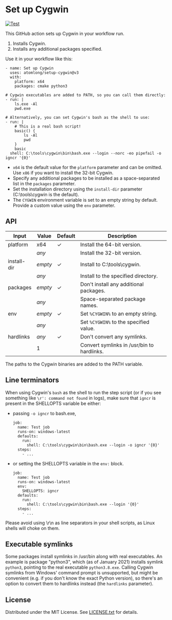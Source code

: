 Set up Cygwin
=============

[![Test](https://github.com/atomlong/setup-cygwin/actions/workflows/test.yml/badge.svg)](https://github.com/atomlong/setup-cygwin/actions/workflows/test.yml)

This GitHub action sets up Cygwin in your workflow run.

1. Installs Cygwin.
2. Installs any additional packages specified.

Use it in your workflow like this:

    - name: Set up Cygwin
      uses: atomlong/setup-cygwin@v3
      with:
        platform: x64
        packages: cmake python3

    # Cygwin executables are added to PATH, so you can call them directly:
    - run: |
        ls.exe -Al
        pwd.exe

    # Alternatively, you can set Cygwin's bash as the shell to use:
    - run: |
        # This is a real bash script!
        basic() {
            ls -Al
            pwd
        }
        basic
      shell: C:\tools\cygwin\bin\bash.exe --login --norc -eo pipefail -o igncr '{0}'

* `x64` is the default value for the `platform` parameter and can be omitted.
Use `x86` if you want to install the 32-bit Cygwin.
* Specify any additional packages to be installed as a space-separated list in
the `packages` parameter.
* Set the installation directory using the `install-dir` parameter
(C:\tools\cygwin is the default).
* The `CYGWIN` environment variable is set to an empty string by default.
Provide a custom value using the `env` parameter.

API
---

| Input       | Value   | Default | Description
| ----------- | ------- | ------- | -----------
| platform    | x64     | ✓       | Install the 64-bit version.
|             | *any*   |         | Install the 32-bit version.
| install-dir | *empty* | ✓       | Install to C:\tools\cygwin.
|             | *any*   |         | Install to the specified directory.
| packages    | *empty* | ✓       | Don't install any additional packages.
|             | *any*   |         | Space-separated package names.
| env         | *empty* | ✓       | Set `%CYGWIN%` to an empty string.
|             | *any*   |         | Set `%CYGWIN%` to the specified value.
| hardlinks   | *any*   | ✓       | Don't convert any symlinks.
|             | 1       |         | Convert symlinks in /usr/bin to hardlinks.

The paths to the Cygwin binaries are added to the PATH variable.

Line terminators
----------------

When using Cygwin's `bash` as the shell to run the step script (or if you see
something like `\r': command not found` in logs), make sure that `igncr` is
present in the SHELLOPTS variable be either:

* passing `-o igncr` to bash.exe,

      job:
        name: Test job
        runs-on: windows-latest
        defaults:
          run:
            shell: C:\tools\cygwin\bin\bash.exe --login -o igncr '{0}'
        steps:
          - ...

* or setting the SHELLOPTS variable in the `env:` block.

      job:
        name: Test job
        runs-on: windows-latest
        env:
          SHELLOPTS: igncr
        defaults:
          run:
            shell: C:\tools\cygwin\bin\bash.exe --login '{0}'
        steps:
          - ...

Please avoid using \r\n as line separators in your shell scripts, as Linux
shells will choke on them.

Executable symlinks
-------------------

Some packages install symlinks in /usr/bin along with real executables.
An example is package "python3", which (as of January 2021) installs symlink
`python3`, pointing to the real executable `python3.8.exe`.
Calling Cygwin symlinks from Windows' command prompt is unsupported, but might
be convenient (e.g. if you don't know the exact Python version), so there's an
option to convert them to hardlinks instead (the `hardlinks` parameter).

License
-------

Distributed under the MIT License.
See [LICENSE.txt] for details.

[LICENSE.txt]: LICENSE.txt
